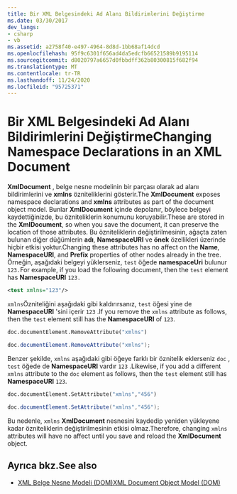 ```yaml
---
title: Bir XML Belgesindeki Ad Alanı Bildirimlerini Değiştirme
ms.date: 03/30/2017
dev_langs:
- csharp
- vb
ms.assetid: a2758f40-e497-4964-8d8d-1bb68af14dcd
ms.openlocfilehash: 95f9c6301f656ad4da5edcfb66521589b9195114
ms.sourcegitcommit: d8020797a6657d0fbbdff362b80300815f682f94
ms.translationtype: MT
ms.contentlocale: tr-TR
ms.lasthandoff: 11/24/2020
ms.locfileid: "95725371"
---
```

# <a name="changing-namespace-declarations-in-an-xml-document"></a><span data-ttu-id="87f0e-102">Bir XML Belgesindeki Ad Alanı Bildirimlerini Değiştirme</span><span class="sxs-lookup"><span data-stu-id="87f0e-102">Changing Namespace Declarations in an XML Document</span></span>

<span data-ttu-id="87f0e-103">**XmlDocument** , belge nesne modelinin bir parçası olarak ad alanı bildirimlerini ve **xmlns** özniteliklerini gösterir.</span><span class="sxs-lookup"><span data-stu-id="87f0e-103">The **XmlDocument** exposes namespace declarations and **xmlns** attributes as part of the document object model.</span></span> <span data-ttu-id="87f0e-104">Bunlar **XmlDocument** içinde depolanır, böylece belgeyi kaydettiğinizde, bu özniteliklerin konumunu koruyabilir.</span><span class="sxs-lookup"><span data-stu-id="87f0e-104">These are stored in the **XmlDocument**, so when you save the document, it can preserve the location of those attributes.</span></span> <span data-ttu-id="87f0e-105">Bu özniteliklerin değiştirilmesinin, ağaçta zaten bulunan diğer düğümlerin **adı**, **NamespaceURI** ve **önek** özellikleri üzerinde hiçbir etkisi yoktur.</span><span class="sxs-lookup"><span data-stu-id="87f0e-105">Changing these attributes has no affect on the **Name**, **NamespaceURI**, and **Prefix** properties of other nodes already in the tree.</span></span> <span data-ttu-id="87f0e-106">Örneğin, aşağıdaki belgeyi yüklerseniz, `test` öğede **namespaceUri** bulunur `123.`</span><span class="sxs-lookup"><span data-stu-id="87f0e-106">For example, if you load the following document, then the `test` element has **NamespaceURI** `123.`</span></span>  
  
```xml  
<test xmlns="123"/>  
```  
  
 <span data-ttu-id="87f0e-107">`xmlns`Özniteliğini aşağıdaki gibi kaldırırsanız, `test` öğesi yine de **NamespaceURI** 'sini içerir `123` .</span><span class="sxs-lookup"><span data-stu-id="87f0e-107">If you remove the `xmlns` attribute as follows, then the `test` element still has the **NamespaceURI** of `123`.</span></span>  
  
```vb  
doc.documentElement.RemoveAttribute("xmlns")  
```  
  
```csharp  
doc.documentElement.RemoveAttribute("xmlns");  
```  
  
 <span data-ttu-id="87f0e-108">Benzer şekilde, `xmlns` aşağıdaki gibi öğeye farklı bir öznitelik eklerseniz `doc` , `test` öğede de **NamespaceURI** vardır `123` .</span><span class="sxs-lookup"><span data-stu-id="87f0e-108">Likewise, if you add a different `xmlns` attribute to the `doc` element as follows, then the `test` element still has **NamespaceURI** `123`.</span></span>  
  
```vb  
doc.documentElement.SetAttribute("xmlns","456")
```  
  
```csharp  
doc.documentElement.SetAttribute("xmlns","456");  
```  
  
 <span data-ttu-id="87f0e-109">Bu nedenle, `xmlns` **XmlDocument** nesnesini kaydedip yeniden yükleyene kadar özniteliklerin değiştirilmesinin etkisi olmaz.</span><span class="sxs-lookup"><span data-stu-id="87f0e-109">Therefore, changing `xmlns` attributes will have no affect until you save and reload the **XmlDocument** object.</span></span>  
  
## <a name="see-also"></a><span data-ttu-id="87f0e-110">Ayrıca bkz.</span><span class="sxs-lookup"><span data-stu-id="87f0e-110">See also</span></span>

- [<span data-ttu-id="87f0e-111">XML Belge Nesne Modeli (DOM)</span><span class="sxs-lookup"><span data-stu-id="87f0e-111">XML Document Object Model (DOM)</span></span>](xml-document-object-model-dom.md)
